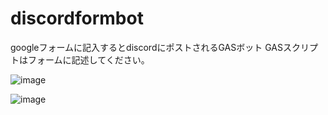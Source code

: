 # discordformbot
googleフォームに記入するとdiscordにポストされるGASボット
GASスクリプトはフォームに記述してください。

![image](https://user-images.githubusercontent.com/1459353/175430401-8944f3a6-2dbc-47bb-86f1-76bd57cc830e.png)

![image](https://user-images.githubusercontent.com/1459353/175430603-b3cb3e8f-59ad-4398-a6d3-49c114dfd03b.png)
